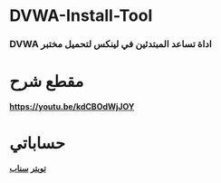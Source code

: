# DVWA-Install-Tool
### DVWA اداة تساعد المبتدئين في لينكس لتحميل مختبر 

# مقطع شرح
**https://youtu.be/kdCBOdWjJOY**

# حساباتي
**<a href="https://twitter.com/F14Commander">تويتر</a>**
**<a href="https://snapchat.com/add/sulimanxx1">سناب</a>**
